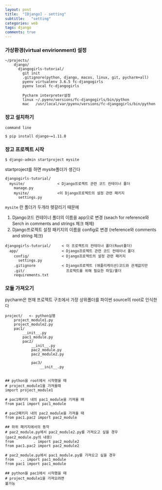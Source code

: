 ```yaml
---
layout: post
title:  "[Django] - setting"
subtitle:   "setting"
categories: web
tags: django
comments: true
---
```




### 가상환경(virtual envirionment) 설정
```
~/projects/
    django/
      djangogirls-tutorial/
        git init
        .gitignore(python, django, macos, linux, git, pycharm+all)
        pyenv virtualenv 3.6.5 fc-djangogirls
        pyenv local fc-djangogirls

        Pycharm interpreter설정
        linux ~/.pyenv/versions/fc-djangogirls/bin/python
        mac   /usr/local/var/pyenv/versions/fc-djangogirls/bin/python

```

### 장고 설치하기

`command line`

```
$ pip install django~=1.11.0
```

### 장고 프로젝트 시작

```
$ django-admin startproject mysite
```
startproject를 하면 mysite폴더가 생긴다
```
djangogirls-tutorial/
  mysite/               < Django프로젝트 관련 코드 컨테이너 폴더
    manage.py
    mysite/             <이 Django프로젝트의 설정 관련 패키지
      settings.py
```
`mysite` 란 폴더가 두개라 헷갈리기 때문에
1. Django코드 컨테이너 폴더의 이름을 app으로 변경
  (seach for reference와 Serch in comments and strings 체크 해제)
2. Django프로젝트 설정 패키지의 이름을 config로 변경
  (reference와 comments and string 체크)

```
djangogirls-tutorial/     < 이 프로젝트의 컨테이너 폴더(Root폴더)
  app/                    < Django프로젝트 관련 코드 컨테이너 폴더
    config/               < Django프로젝트의 설정 관련 패키지
      settings.py
    .gitignore            < Django프로젝트 (애플리케이션)코드와 관계없지만
    .git/                   프로젝트를 위해 필요한 파일/폴더
    requirements.txt
```

### 모듈 가져오기

pycharm은 현재 프로젝트 구조에서 가장 상위폴더를 파이썬 source의 root로 인식한다

```
project/   <- python실행
    project_module1.py
    project_module2.py
    pac1/
        __init__.py
        pac1_module.py
        pac2/
            __init__.py
            pac2_module.py
            pac2_module2.py

            pac3/
                __init__.py


## python을 root에서 시작했을 때
# project_module1을 가져올때
import project_module1

# pac1패키지 내의 pac1_module을 가져올 때
from pac1 import pac1_module

# pac2패키지 내의 pac2_module을 가져올 때
from pac1.pac2 import pac2_module

## 하위 패키지에서의 동작
# pac2_module.py에서 pac2_module2.py를 가져오고 싶을 경우
(pac2_module.py의 내용)
from         . import pac2_module2
from pac1.pac2 import pac2_module2

# pac2_module.py에서 pac1_module.py를 가져오고 싶을 경우
from   .. import pac1_module
from pac1 import pac1_module

## python을 pac1에서 시작했을 때
# project_module1을 가져오려면
불가능
```
